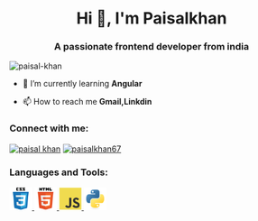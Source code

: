 <h1 align="center">Hi 👋, I'm Paisalkhan</h1>
<h3 align="center">A passionate frontend developer from india</h3>

<p align="left"> <img src="https://komarev.com/ghpvc/?username=paisal-khan&label=Profile%20views&color=0e75b6&style=flat" alt="paisal-khan" /> </p>

- 🌱 I’m currently learning **Angular**

- 📫 How to reach me **Gmail,Linkdin**

<h3 align="left">Connect with me:</h3>
<p align="left">
<a href="https://linkedin.com/in/paisal khan" target="blank"><img align="center" src="https://raw.githubusercontent.com/rahuldkjain/github-profile-readme-generator/master/src/images/icons/Social/linked-in-alt.svg" alt="paisal khan" height="30" width="40" /></a>
<a href="https://instagram.com/paisalkhan67" target="blank"><img align="center" src="https://raw.githubusercontent.com/rahuldkjain/github-profile-readme-generator/master/src/images/icons/Social/instagram.svg" alt="paisalkhan67" height="30" width="40" /></a>
</p>

<h3 align="left">Languages and Tools:</h3>
<p align="left"> <a href="https://www.w3schools.com/css/" target="_blank" rel="noreferrer"> <img src="https://raw.githubusercontent.com/devicons/devicon/master/icons/css3/css3-original-wordmark.svg" alt="css3" width="40" height="40"/> </a> <a href="https://www.w3.org/html/" target="_blank" rel="noreferrer"> <img src="https://raw.githubusercontent.com/devicons/devicon/master/icons/html5/html5-original-wordmark.svg" alt="html5" width="40" height="40"/> </a> <a href="https://developer.mozilla.org/en-US/docs/Web/JavaScript" target="_blank" rel="noreferrer"> <img src="https://raw.githubusercontent.com/devicons/devicon/master/icons/javascript/javascript-original.svg" alt="javascript" width="40" height="40"/> </a> <a href="https://www.python.org" target="_blank" rel="noreferrer"> <img src="https://raw.githubusercontent.com/devicons/devicon/master/icons/python/python-original.svg" alt="python" width="40" height="40"/> </a> </p>
